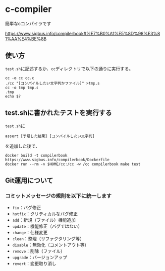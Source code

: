 # c-compiler
簡単なcコンパイラです

https://www.sigbus.info/compilerbook#%E7%B0%A1%E5%8D%98%E3%81%AA%E4%BE%8B


## 使い方
`test.sh`に記述するか、`cc`ディレクトリで以下の通りに実行する。
```
cc -o cc cc.c
./cc "[コンパイルしたい文字列かファイル]" >tmp.s
cc -o tmp tmp.s
.tmp
echo $?
```

## test.shに書かれたテストを実行する
`test.sh`に
```
assert [予期した結果] [コンパイルしたい文字列]
```
を追加した後で、
```
docker build -t compilerbook https://www.sigbus.info/compilerbook/Dockerfile
docker run --rm -v $HOME/cc:/cc -w /cc compilerbook make test
```

## Git運用について
### コミットメッセージの規則を以下に統一します
- `fix`：バグ修正
- `hotfix`：クリティカルなバグ修正
- `add`：新規（ファイル）機能追加
- `update`：機能修正（バグではない）
- `change`：仕様変更
- `clean`：整理（リファクタリング等）
- `disable`：無効化（コメントアウト等）
- `remove`：削除（ファイル）
- `upgrade`：バージョンアップ
- `revert`：変更取り消し
